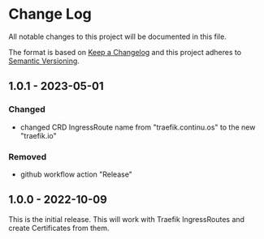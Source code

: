 # Change Log

All notable changes to this project will be documented in this file.

The format is based on [Keep a Changelog](http://keepachangelog.com/)
and this project adheres to [Semantic Versioning](http://semver.org/).

## 1.0.1 - 2023-05-01

### Changed

- changed CRD IngressRoute name from "traefik.continu.os" to the new "traefik.io"

### Removed

- github workflow action "Release"

## 1.0.0 - 2022-10-09

This is the initial release. This will work with Traefik IngressRoutes and create Certificates from them.
